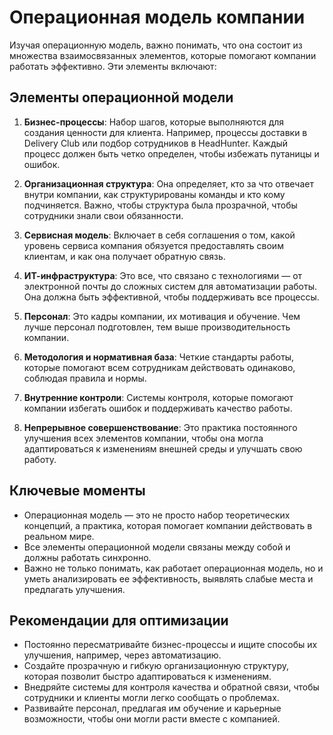 # Операционная модель компании

Изучая операционную модель, важно понимать, что она состоит из множества взаимосвязанных элементов, которые помогают компании работать эффективно. Эти элементы включают:

## Элементы операционной модели

1. **Бизнес-процессы**: Набор шагов, которые выполняются для создания ценности для клиента. Например, процессы доставки в Delivery Club или подбор сотрудников в HeadHunter. Каждый процесс должен быть четко определен, чтобы избежать путаницы и ошибок.

2. **Организационная структура**: Она определяет, кто за что отвечает внутри компании, как структурированы команды и кто кому подчиняется. Важно, чтобы структура была прозрачной, чтобы сотрудники знали свои обязанности.

3. **Сервисная модель**: Включает в себя соглашения о том, какой уровень сервиса компания обязуется предоставлять своим клиентам, и как она получает обратную связь.

4. **ИТ-инфраструктура**: Это все, что связано с технологиями — от электронной почты до сложных систем для автоматизации работы. Она должна быть эффективной, чтобы поддерживать все процессы.

5. **Персонал**: Это кадры компании, их мотивация и обучение. Чем лучше персонал подготовлен, тем выше производительность компании.

6. **Методология и нормативная база**: Четкие стандарты работы, которые помогают всем сотрудникам действовать одинаково, соблюдая правила и нормы.

7. **Внутренние контроли**: Системы контроля, которые помогают компании избегать ошибок и поддерживать качество работы.

8. **Непрерывное совершенствование**: Это практика постоянного улучшения всех элементов компании, чтобы она могла адаптироваться к изменениям внешней среды и улучшать свою работу.

## Ключевые моменты

- Операционная модель — это не просто набор теоретических концепций, а практика, которая помогает компании действовать в реальном мире.
- Все элементы операционной модели связаны между собой и должны работать синхронно.
- Важно не только понимать, как работает операционная модель, но и уметь анализировать ее эффективность, выявлять слабые места и предлагать улучшения.

## Рекомендации для оптимизации

- Постоянно пересматривайте бизнес-процессы и ищите способы их улучшения, например, через автоматизацию.
- Создайте прозрачную и гибкую организационную структуру, которая позволит быстро адаптироваться к изменениям.
- Внедряйте системы для контроля качества и обратной связи, чтобы сотрудники и клиенты могли легко сообщать о проблемах.
- Развивайте персонал, предлагая им обучение и карьерные возможности, чтобы они могли расти вместе с компанией.
